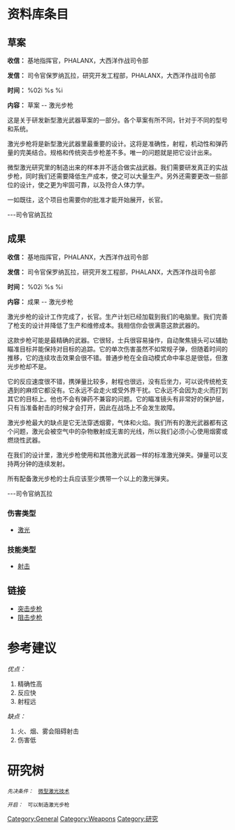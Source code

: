 # 资料库条目

## 草案

**收信：** 基地指挥官，PHALANX，大西洋作战司令部

**发信：** 司令官保罗纳瓦拉，研究开发工程部，PHALANX，大西洋作战司令部

**时间：** %02i %s %i

**内容：** 草案 -- 激光步枪

这是关于研发新型激光武器草案的一部分。各个草案有所不同，针对于不同的型号和系统。

激光步枪将是新型激光武器里最重要的设计。这将是准确性，射程，机动性和弹药量的完美结合。规格和传统突击步枪差不多。唯一的问题就是把它设计出来。

微型激光研究里的制造出来的样本并不适合做实战武器。我们需要研发真正的实战步枪，同时我们还需要降低生产成本，使之可以大量生产。另外还需要更改一些部位的设计，使之更为牢固可靠，以及符合人体力学。

一如既往，这个项目也需要你的批准才能开始展开，长官。

---司令官纳瓦拉

## 成果

**收信：** 基地指挥官，PHALANX，大西洋作战司令部

**发信：** 司令官保罗纳瓦拉，研究开发工程部，PHALANX，大西洋作战司令部

**时间：** %02i %s %i

**内容：** 成果 -- 激光步枪

激光步枪的设计工作完成了，长官。生产计划已经加载到我们的电脑里。我们完善了枪支的设计并降低了生产和维修成本。我相信你会很满意这款武器的。

这款步枪可能是最精确的武器。它很轻，士兵很容易操作，自动聚焦镜头可以辅助瞄准目标并能保持对目标的追踪。它的单次伤害虽然不如常规子弹，但随着时间的推移，它的连续攻击效果会很不错。普通步枪在全自动模式命中率总是很低，但激光步枪却不是。

它的反应速度很不错，携弹量比较多，射程也很远，没有后坐力，可以说传统枪支遇到的麻烦它都没有。它永远不会走火或受外界干扰。它永远不会因为走火而打到其它的目标上。他也不会有弹药不兼容的问题。它的瞄准镜头有非常好的保护层，只有当准备射击的时候才会打开，因此在战场上不会发生故障。

激光步枪最大的缺点是它无法穿透烟雾，气体和火焰。我们所有的激光武器都有这个问题，激光会被空气中的杂物散射成无害的光线，所以我们必须小心使用烟雾或燃烧性武器。

在我们的设计里，激光步枪使用和其他激光武器一样的标准激光弹夹。弹量可以支持两分钟的连续发射。

所有配备激光步枪的士兵应该至少携带一个以上的激光弹夹。

---司令官纳瓦拉

### 伤害类型

- [激光](伤害#激光 "wikilink")

### 技能类型

- [射击](技能#射击 "wikilink")

## 链接

- [突击步枪](装备/突击步枪 "wikilink")
- [阻击步枪](装备/阻击步枪 "wikilink")

# 参考建议

*优点：*

1.  精确性高
2.  反应快
3.  射程远

*缺点：*

1.  火、烟、雾会阻碍射击
2.  伤害低

# 研究树

*`先决条件：`*
` `[`微型激光技术`](研究/微型激光技术 "wikilink")

*`开启：`*
` 可以制造激光步枪`

[Category:General](Category:General "wikilink")
[Category:Weapons](Category:Weapons "wikilink")
[Category:研究](Category:研究 "wikilink")